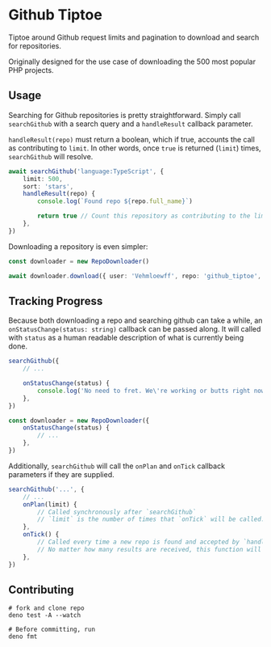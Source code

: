 # Github Tiptoe

Tiptoe around Github request limits and pagination to download and search for repositories.

Originally designed for the use case of downloading the 500 most popular PHP projects.

## Usage

Searching for Github repositories is pretty straightforward. Simply call `searchGithub` with a search query and a `handleResult` callback
parameter.

`handleResult(repo)` must return a boolean, which if true, accounts the call as contributing to `limit`. In other words, once `true` is
returned (`limit`) times, `searchGithub` will resolve.

```ts
await searchGithub('language:TypeScript', {
	limit: 500,
	sort: 'stars',
	handleResult(repo) {
		console.log(`Found repo ${repo.full_name}`)

		return true // Count this repository as contributing to the limit
	},
})
```

Downloading a repository is even simpler:

```ts
const downloader = new RepoDownloader()

await downloader.download({ user: 'Vehmloewff', repo: 'github_tiptoe', destinationDir: 'fixture/repo' })
```

## Tracking Progress

Because both downloading a repo and searching github can take a while, an `onStatusChange(status: string)` callback can be passed along. It
will called with `status` as a human readable description of what is currently being done.

```ts
searchGithub({
	// ...

	onStatusChange(status) {
		console.log('No need to fret. We\'re working or butts right now.', status)
	},
})

const downloader = new RepoDownloader({
	onStatusChange(status) {
		// ...
	},
})
```

Additionally, `searchGithub` will call the `onPlan` and `onTick` callback parameters if they are supplied.

```ts
searchGithub('...', {
	// ...
	onPlan(limit) {
		// Called synchronously after `searchGithub`
		// `limit` is the number of times that `onTick` will be called. It is going to be either `params.limit`, or if not specified, the internal limit
	},
	onTick() {
		// Called every time a new repo is found and accepted by `handleResult`
		// No matter how many results are received, this function will always be called `limit` (the limit passed in to `onPlan`) times
	},
})
```

## Contributing

```shell
# fork and clone repo
deno test -A --watch

# Before committing, run
deno fmt
```
